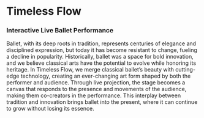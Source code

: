 # Timeless Flow
### Interactive Live Ballet Performance
Ballet, with its deep roots in tradition, represents centuries of elegance and disciplined expression, but today it has become resistant to change, fueling a decline in popularity. Historically, ballet was a space for bold innovation, and we believe classical arts have the potential to evolve while honoring its heritage. In Timeless Flow, we merge classical ballet’s beauty with cutting-edge technology, creating an ever-changing art form shaped by both the performer and audience. Through live projection, the stage becomes a canvas that responds to the presence and movements of the audience, making them co-creators in the performance. This interplay between tradition and innovation brings ballet into the present, where it can continue to grow without losing its essence.
